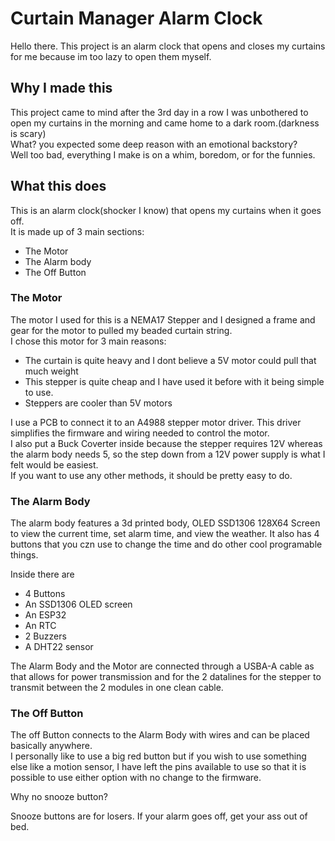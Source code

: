 # Curtain Manager Alarm Clock

Hello there. This project is an alarm clock that opens and closes my curtains for me because im too lazy to open them myself.
  

## Why I made this

This project came to mind after the 3rd day in a row I was unbothered to open my curtains in the morning and came home to a dark room.(darkness is scary)\
What? you expected some deep reason with an emotional backstory?\
Well too bad, everything I make is on a whim, boredom, or for the funnies.

## What this does

This is an alarm clock(shocker I know) that opens my curtains when it goes off.\
It is made up of 3 main sections:

- The Motor
- The Alarm body
- The Off Button

### The Motor
The motor I used for this is a NEMA17 Stepper and I designed a frame and gear for the motor to pulled my beaded curtain string.\
I chose this motor for 3 main reasons:

- The curtain is quite heavy and I dont believe a 5V motor could pull that much weight
- This stepper is quite cheap and I have used it before with it being simple to use.
- Steppers are cooler than 5V motors

I use a PCB to connect it to an A4988 stepper motor driver. This driver simplifies the firmware and wiring needed to control the motor.\
I also put a Buck Coverter inside because the stepper requires 12V whereas the alarm body needs 5, so the step down from a 12V power supply is what I felt would be easiest.\
If you want to use any other methods, it should be pretty easy to do.

### The Alarm Body

The alarm body features a 3d printed body, OLED SSD1306 128X64 Screen to view the current time, set alarm time, and view the weather. It also has 4 buttons that you czn use to change the time and do other cool programable things.

Inside there are

- 4 Buttons
- An SSD1306 OLED screen
- An ESP32
- An RTC
- 2 Buzzers
- A DHT22 sensor

The Alarm Body and the Motor are connected through a USBA-A cable as that allows for power transmission and for the 2 datalines for the stepper to transmit between the 2 modules in one clean cable.

### The Off Button

The off Button connects to the Alarm Body with wires and can be placed basically anywhere.\
I personally like to use a big red button but if you wish to use something else like a motion sensor, I have left the pins available to use so that it is possible to use either option with no change to the firmware.

Why no snooze button?

Snooze buttons are for losers. If your alarm goes off, get your ass out of bed.


